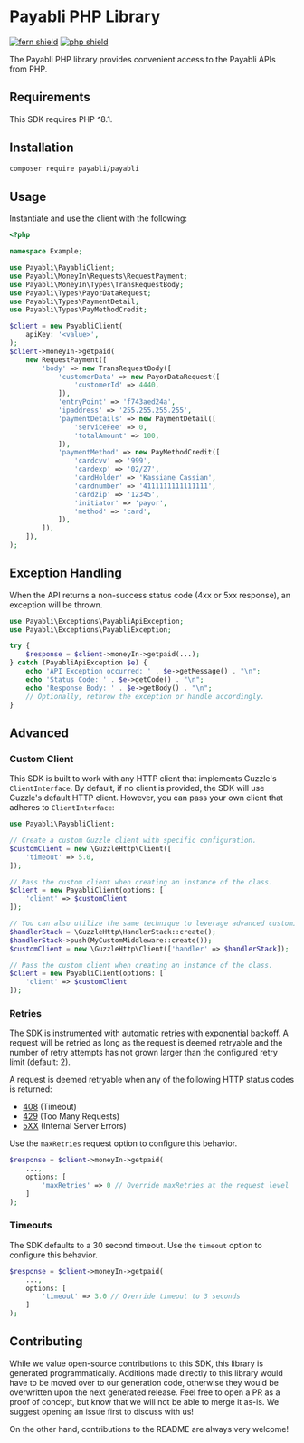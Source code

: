 # Payabli PHP Library

[![fern shield](https://img.shields.io/badge/%F0%9F%8C%BF-Built%20with%20Fern-brightgreen)](https://buildwithfern.com?utm_source=github&utm_medium=github&utm_campaign=readme&utm_source=https%3A%2F%2Fgithub.com%2Fpayabli%2Fsdk-php)
[![php shield](https://img.shields.io/badge/php-packagist-pink)](https://packagist.org/packages/payabli/payabli)

The Payabli PHP library provides convenient access to the Payabli APIs from PHP.

## Requirements

This SDK requires PHP ^8.1.

## Installation

```sh
composer require payabli/payabli
```

## Usage

Instantiate and use the client with the following:

```php
<?php

namespace Example;

use Payabli\PayabliClient;
use Payabli\MoneyIn\Requests\RequestPayment;
use Payabli\MoneyIn\Types\TransRequestBody;
use Payabli\Types\PayorDataRequest;
use Payabli\Types\PaymentDetail;
use Payabli\Types\PayMethodCredit;

$client = new PayabliClient(
    apiKey: '<value>',
);
$client->moneyIn->getpaid(
    new RequestPayment([
        'body' => new TransRequestBody([
            'customerData' => new PayorDataRequest([
                'customerId' => 4440,
            ]),
            'entryPoint' => 'f743aed24a',
            'ipaddress' => '255.255.255.255',
            'paymentDetails' => new PaymentDetail([
                'serviceFee' => 0,
                'totalAmount' => 100,
            ]),
            'paymentMethod' => new PayMethodCredit([
                'cardcvv' => '999',
                'cardexp' => '02/27',
                'cardHolder' => 'Kassiane Cassian',
                'cardnumber' => '4111111111111111',
                'cardzip' => '12345',
                'initiator' => 'payor',
                'method' => 'card',
            ]),
        ]),
    ]),
);

```

## Exception Handling

When the API returns a non-success status code (4xx or 5xx response), an exception will be thrown.

```php
use Payabli\Exceptions\PayabliApiException;
use Payabli\Exceptions\PayabliException;

try {
    $response = $client->moneyIn->getpaid(...);
} catch (PayabliApiException $e) {
    echo 'API Exception occurred: ' . $e->getMessage() . "\n";
    echo 'Status Code: ' . $e->getCode() . "\n";
    echo 'Response Body: ' . $e->getBody() . "\n";
    // Optionally, rethrow the exception or handle accordingly.
}
```

## Advanced

### Custom Client

This SDK is built to work with any HTTP client that implements Guzzle's `ClientInterface`.
By default, if no client is provided, the SDK will use Guzzle's default HTTP client.
However, you can pass your own client that adheres to `ClientInterface`:

```php
use Payabli\PayabliClient;

// Create a custom Guzzle client with specific configuration.
$customClient = new \GuzzleHttp\Client([
    'timeout' => 5.0,
]);

// Pass the custom client when creating an instance of the class.
$client = new PayabliClient(options: [
    'client' => $customClient
]);

// You can also utilize the same technique to leverage advanced customizations to the client such as adding middleware
$handlerStack = \GuzzleHttp\HandlerStack::create();
$handlerStack->push(MyCustomMiddleware::create());
$customClient = new \GuzzleHttp\Client(['handler' => $handlerStack]);

// Pass the custom client when creating an instance of the class.
$client = new PayabliClient(options: [
    'client' => $customClient
]);
```

### Retries

The SDK is instrumented with automatic retries with exponential backoff. A request will be retried as long
as the request is deemed retryable and the number of retry attempts has not grown larger than the configured
retry limit (default: 2).

A request is deemed retryable when any of the following HTTP status codes is returned:

- [408](https://developer.mozilla.org/en-US/docs/Web/HTTP/Status/408) (Timeout)
- [429](https://developer.mozilla.org/en-US/docs/Web/HTTP/Status/429) (Too Many Requests)
- [5XX](https://developer.mozilla.org/en-US/docs/Web/HTTP/Status/500) (Internal Server Errors)

Use the `maxRetries` request option to configure this behavior.

```php
$response = $client->moneyIn->getpaid(
    ...,
    options: [
        'maxRetries' => 0 // Override maxRetries at the request level
    ]
);
```

### Timeouts

The SDK defaults to a 30 second timeout. Use the `timeout` option to configure this behavior.

```php
$response = $client->moneyIn->getpaid(
    ...,
    options: [
        'timeout' => 3.0 // Override timeout to 3 seconds
    ]
);
```

## Contributing

While we value open-source contributions to this SDK, this library is generated programmatically.
Additions made directly to this library would have to be moved over to our generation code,
otherwise they would be overwritten upon the next generated release. Feel free to open a PR as
a proof of concept, but know that we will not be able to merge it as-is. We suggest opening
an issue first to discuss with us!

On the other hand, contributions to the README are always very welcome!